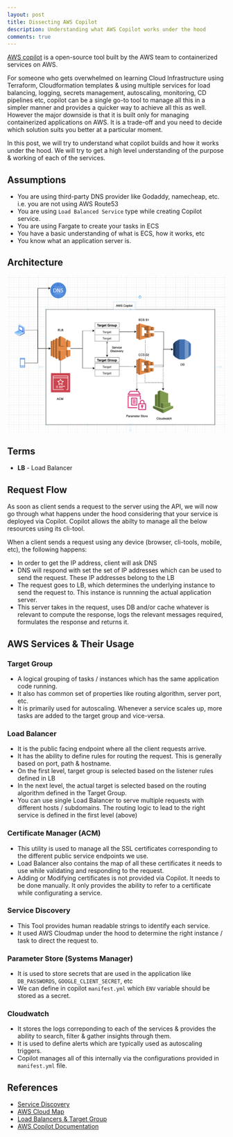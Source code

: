 ```yaml
---
layout: post
title: Dissecting AWS Copilot
description: Understanding what AWS Copilot works under the hood
comments: true
---
```


[AWS copilot](https://aws.github.io/copilot-cli/) is a open-source tool built by the AWS team to containerized services on AWS.

For someone who gets overwhelmed on learning Cloud Infrastructure using Terraform, Cloudformation templates & using multiple services for load balancing, logging, secrets management, autoscaling, monitoring, CD pipelines etc, copilot can be a single go-to tool to manage all this in a simpler manner and provides a quicker way to achieve all this as well. However the major downside is that it is built only for managing containerized applications on AWS. It is a trade-off and you need to decide which solution suits you better at a particular moment.

In this post, we will try to understand what copilot builds and how it works under the hood. We will try to get a high level understanding of the purpose & working of each of the services.

## Assumptions
- You are using third-party DNS provider like Godaddy, namecheap, etc. i.e. you are not using AWS Route53
- You are using `Load Balanced Service` type while creating Copilot service.
- You are using Fargate to create your tasks in ECS
- You have a basic understanding of what is ECS, how it works, etc
- You know what an application server is.


## Architecture
![Architecture Diagram](/images/copilot-arch.png)

## Terms
- **LB** - Load Balancer

## Request Flow
As soon as client sends a request to the server using the API, we will now go through what happens under the hood considering that your service is deployed via Copilot. Copilot allows the abilty to manage all the below resources using its cli-tool.

When a client sends a request using any device (browser, cli-tools, mobile, etc), the following happens:
- In order to get the IP address, client will ask DNS
- DNS will respond with set the set of IP addresses which can be used to send the request. These IP addresses belong to the LB
- The request goes to LB, which determines the underlying instance to send the request to. This instance is runnning the actual application server.
- This server takes in the request, uses DB and/or cache whatever is relevant to compute the response, logs the relevant messages required, formulates the response and returns it.

## AWS Services & Their Usage
### Target Group
- A logical grouping of tasks / instances which has the same application code running.
- It also has common set of properties like routing algorithm, server port, etc.
- It is primarily used for autoscaling. Whenever a service scales up, more tasks are added to the target group and vice-versa.

### Load Balancer
- It is the public facing endpoint where all the client requests arrive.
- It has the ability to define rules for routing the request. This is generally based on port, path & hostname.
- On the first level, target group is selected based on the listener rules defined in LB
- In the next level, the actual target is selected based on the routing algorithm defined in the Target Group.
- You can use single Load Balancer to serve multiple requests with different hosts / subdomains. The routing logic to lead to the right service is defined in the first level (above)

### Certificate Manager (ACM)
- This utility is used to manage all the SSL certificates corresponding to the different public service endpoints we use.
- Load Balancer also contains the map of all these certificates it needs to use while validating and responding to the request.
- Adding or Modifying certificates is not provided via Copilot. It needs to be done manually. It only provides the ability to refer to a certificate while configurating a service.

### Service Discovery
- This Tool provides human readable strings to identify each service.
- It used AWS Cloudmap under the hood to determine the right instance / task to direct the request to.

### Parameter Store (Systems Manager)
- It is used to store secrets that are used in the application like `DB_PASSWORDS`, `GOOGLE_CLIENT_SECRET`, etc
- We can define in copilot `manifest.yml` which `ENV` variable should be stored as a secret.

### Cloudwatch
- It stores the logs correponding to each of the services & provides the ability to search, filter & gather insights through them.
- It is used to define alerts which are typically used as autoscaling triggers.
- Copilot manages all of this internally via the configurations provided in `manifest.yml` file.

## References
- [Service Discovery](https://docs.aws.amazon.com/AmazonECS/latest/developerguide/service-discovery.html)
- [AWS Cloud Map](https://docs.aws.amazon.com/cloud-map/latest/dg/what-is-cloud-map.html)
- [Load Balancers & Target Group](https://docs.aws.amazon.com/elasticloadbalancing/latest/application/load-balancer-target-groups.html)
- [AWS Copilot Documentation](https://aws.github.io/copilot-cli/docs/overview/)
